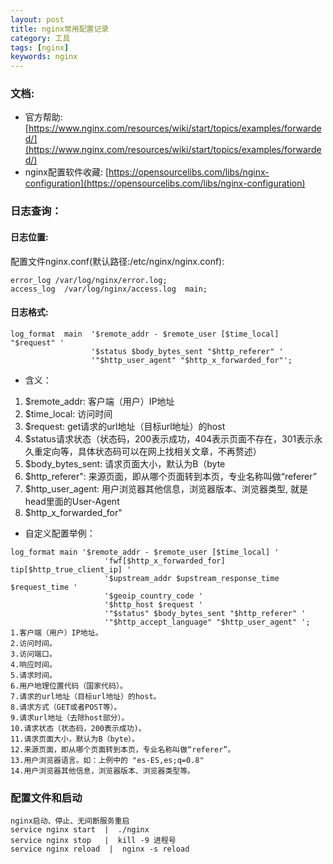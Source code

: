 ```yaml
---
layout: post
title: nginx常用配置记录
category: 工具
tags: [nginx]
keywords: nginx
---
```


### 文档: 
- 官方帮助: [https://www.nginx.com/resources/wiki/start/topics/examples/forwarded/](https://www.nginx.com/resources/wiki/start/topics/examples/forwarded/)
- nginx配置软件收藏: [https://opensourcelibs.com/libs/nginx-configuration](https://opensourcelibs.com/libs/nginx-configuration)


### 日志查询：
#### 日志位置:
配置文件nginx.conf(默认路径:/etc/nginx/nginx.conf):
```
error_log /var/log/nginx/error.log;
access_log  /var/log/nginx/access.log  main;
```
#### 日志格式:
```
log_format  main  '$remote_addr - $remote_user [$time_local] "$request" '
                  '$status $body_bytes_sent "$http_referer" '
                  '"$http_user_agent" "$http_x_forwarded_for"';
```
- 含义：
1. $remote_addr:  客户端（用户）IP地址
2. $time_local: 访问时间
3. $request: get请求的url地址（目标url地址）的host
4. $status请求状态（状态码，200表示成功，404表示页面不存在，301表示永久重定向等，具体状态码可以在网上找相关文章，不再赘述）
5. $body_bytes_sent: 请求页面大小，默认为B（byte
6. $http_referer": 来源页面，即从哪个页面转到本页，专业名称叫做“referer”
7. $http_user_agent: 用户浏览器其他信息，浏览器版本、浏览器类型, 就是head里面的User-Agent
8. $http_x_forwarded_for"
- 自定义配置举例：
```
log_format main '$remote_addr - $remote_user [$time_local] '
                     'fwf[$http_x_forwarded_for] tip[$http_true_client_ip] '
                     '$upstream_addr $upstream_response_time $request_time '
                     '$geoip_country_code '
                     '$http_host $request '
                     '"$status" $body_bytes_sent "$http_referer" '
                     '"$http_accept_language" "$http_user_agent" ';
1.客户端（用户）IP地址。
2.访问时间。
3.访问端口。
4.响应时间。
5.请求时间。
6.用户地理位置代码（国家代码）。
7.请求的url地址（目标url地址）的host。
8.请求方式（GET或者POST等）。
9.请求url地址（去除host部分）。
10.请求状态（状态码，200表示成功)。
11.请求页面大小，默认为B（byte）。
12.来源页面，即从哪个页面转到本页，专业名称叫做“referer”。
13.用户浏览器语言。如：上例中的 "es-ES,es;q=0.8"
14.用户浏览器其他信息，浏览器版本、浏览器类型等。
```

### 配置文件和启动
```
nginx启动、停止、无间断服务重启
service nginx start  |  ./nginx
service nginx stop   |  kill -9 进程号
service nginx reload  |  nginx -s reload
```